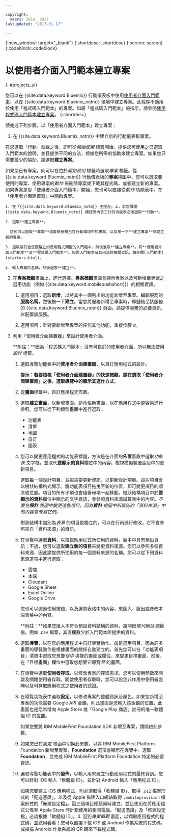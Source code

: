 ```yaml
---

copyright:
  years: 2016, 2017
lastupdated: "2017-01-17"

---
```

{:new_window: target="_blank"}
{:shortdesc: .shortdesc}
{:screen:.screen}
{:codeblock:.codeblock}

# 以使用者介面入門範本建立專案
{: #projects_ui}

您可以在 {{site.data.keyword.Bluemix}} 行動儀表板中使用[使用者介面入門範本](starters.html#UI_Starter)，以在 {{site.data.keyword.Bluemix_notm}} 環境中建立專案。此程序不適用於使用「程式碼入門範本」的專案。如需「程式碼入門範本」的指示，請參閱[使用程式碼入門範本建立專案](projects_code.html)。
{:shortdesc}

請完成下列步驟，以「使用者介面入門範本」建立專案：

1. 在 {{site.data.keyword.Bluemix_notm}} 中建立新的行動儀表板專案。

 在您選取「行動」型錄之後，即可從*開始使用* 標籤開始。提供您可使用之已選取入門範本的說明，並且提供不同的方法，根據您所需的協助來建立專案。如果您只需要最少的協助，請選取**建立專案**。

 如果您已有專案，則可以在位於*開始使用* 標籤時選取*專案* 標籤。從 {{site.data.keyword.Bluemix_notm}} 行動儀表板的**專案**視圖中，您可以選取要使用的專案、使用專案的*動作* 來刪除專案或下載其程式碼，或者建立新的專案。如果專案是從「使用者介面入門範本」開始，您也可以直接從*動作* 功能表中，在「使用者介面建置器」中開啟專案。 

	1. 在「{{site.data.keyword.Bluemix_notm}} 主控台」上，於您展開 {{site.data.keyword.Bluemix_notm}} 標誌旁內含三行的功能表之後選取**行動**。 
	
	2. 選取**建立專案**。 

	  您也可以選取**專案**標籤來檢視已在行動環境中的專案，以及按一下**建立專案**來建立新的專案。 

	3. 選取最符合您要建立的應用程式類型的入門範本，然後選取**建立專案**。有**使用者介面入門範本**及**程式碼入門範本**。如需入門範本及其用法的相關資訊，請參閱[入門範本](starters.html)。 
	
	4. 輸入專案的名稱，然後選取**建立**。
	
2. 在**專案概觀**畫面上，進行選擇。**專案概觀**畫面會顯示專案以及可新增至專案之選用功能（例如 {{site.data.keyword.mobilepushshort}}）的相關資訊。  

	1. 選用項目：選取**新增**，以將其中一個列出的功能新增至專案。編輯服務的**服務名稱**，然後按一下**建立**。當您將服務新增至專案時，即鏈結至該服務的 {{site.data.keyword.Bluemix_notm}} 頁面。請提供服務的必要資訊，以配置該服務。
	
	2. 選用項目：針對要新增至專案的任何其他功能，重複步驟 *a*。 

3. 利用「使用者介面建置器」來設計使用者介面。

   **附註：**因為「程式碼入門範本」沒有可自訂的使用者介面，所以無法使用*設計* 標籤。

    1. 選取導覽功能表中的**使用者介面建置器**，以自訂應用程式的設計。 
	
		**提示：**若要檢視「使用者介面建置器」的快速概觀，請在選取「使用者介面建置器」之後，選取導覽中的**顯示其運作方式**。 
	
	2. 從**畫面**標籤中，自訂應用程式佈置。
	
	3. 選取**建立畫面**，以新增畫面。請命名新畫面，以在應用程式中更容易進行參照。您可以從下列類型畫面中進行選取： 
		* 功能表
		* 清單
		* 地圖
		* 自訂 
		* 圖表
		
	4. 您可以變更應用程式的功能表標題，方法是在介面的**佈置**區段中選取*功能表* 文字框，並取代**要顯示的資料**欄位中的內容。檢視模擬裝置區段中的更新項目。
	
		選取每一個設計項目，並視需要更新資訊，以更新設計項目。這些項目會以樹狀結構格式顯示。將功能表項目拖曳至新的位置，即可變更項目的順序或位置。項目的所有子項也會隨著母項一起移動。樹狀結構項目中於**要顯示的資料**欄位中顯示的文字資訊，會參照資料來源試算表中的內容。*不要在**設計** 視圖中變更這些項目，因為**資料** 視圖中所識別的「資料來源」中的內容會改寫它們。* 
		
		樹狀結構中識別為*表單* 的項目是獨立的，可以在行內進行修改。它不會參照來自「資料來源」的資訊。
	
	5. 在導覽中選取**資料**，以檢視應用程式所使用的資料。範本中具有預設資訊；不過，您可以選取**建立新的項目**來變更資料來源。您可以參照多個資料來源，因此請提供所使用的每一個資料來源的名稱。您可以從下列資料來源選項中進行選取：
		* 雲端
		* 本端
		* Cloudant
		* Google Sheet
		* Excel Online
		* Google Drive
	
		您也可以透過使用按鈕，以及選取表格中的內容，來匯入、匯出或修改本端表格中的內容。
	     
		**附註：**如果您匯入不符合預設資料結構的資料，請開啟*取代綱目* 調節器。例如 .csv 檔案，其直欄數少於入門範本所提供的資料。
		 
	6. 選取**導覽**，以在您的應用程式中自訂導覽動作。這是選用項目，因為許多畫面的導覽動作是根據畫面的關係自動建立的。首先您可以在「功能表項目」清單中選取您想要*從中* 導覽的畫面或欄位，來變更目標畫面。然後，在「目標畫面」欄位中選取您想要它導覽*至* 的畫面。 
		 
	7. 在導覽中選取**使用者存取**，以修改專案的存取需求。您可以使用參數來開啟及關閉使用者存取。開啟使用者存取時，您可以設定非作用中使用者逾時以及可存取應用程式之使用者的認證。
	
	8. 在導覽功能表中選取**設定**，以修改專案的整體資訊及顏色。如果您新增至專案的功能需要 Google API 金鑰，則此畫面是您輸入該金鑰的位置。此畫面也是您新增向 Apple Store 或「Google Play 商店」註冊的唯一軟體組 ID 的位置。
	
		如果您要將 IBM MobileFirst Foundation SDK 新增至專案，請開啟此參數。
		
	9. 如果您已在*設定* 畫面中切換此參數，以將 IBM MobileFirst Platform Foundation 新增至專案，**Foundation** 選項會顯示在導覽中。選取 **Foundation**，並完成 IBM MobileFirst Platform Foundation 特定的必要資訊。
	
	10. 選取導覽功能表中的**發佈**，以輸入用來建立行動應用程式的最終資訊。您可以針對 iOS 輸入「軟體組 ID」，並針對 Android 輸入「應用程式 ID」。
	
		如果您要建立 iOS 應用程式，則必須取得「軟體組 ID」、取得 `.p12` 檔案形式的「配送憑證」，以及從 Apple 佈建入口網站取得 `.mobileprovision` 檔案形式的「佈建設定檔」。這三個項目應該同時建立，並且使用在將應用程式公佈至 Apple Store 時計劃使用的相同電腦。「配送憑證」及「佈建設定檔」必須根據「軟體組 ID」。4. 回到*專案概觀* 畫面，以擷取應用程式的程式碼，並試用看看！您可以直接下載 iOS 或 Android 作業系統的程式碼，或掃描 Android 作業系統的 QR 碼來下載程式碼。 


